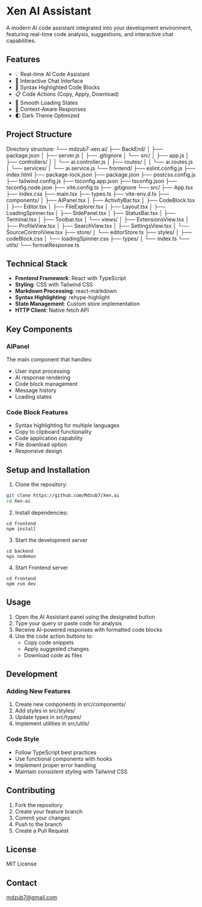 # Xen AI Assistant

A modern AI code assistant integrated into your development environment, featuring real-time code analysis, suggestions, and interactive chat capabilities.

## Features

- 💡 Real-time AI Code Assistant
- 💬 Interactive Chat Interface
- 🎨 Syntax Highlighted Code Blocks
- 📋 Code Actions (Copy, Apply, Download)
- 🔄 Smooth Loading States
- 🎯 Context-Aware Responses
- 🌓 Dark Theme Optimized

## Project Structure
Directory structure:
└── mdzub7-xen.ai/
    ├── BackEnd/
    │   ├── package.json
    │   ├── server.js
    │   ├── .gitignore
    │   └── src/
    │       ├── app.js
    │       ├── controllers/
    │       │   └── ai.controller.js
    │       ├── routes/
    │       │   └── ai.routes.js
    │       └── services/
    │           └── ai.service.js
    └── frontend/
        ├── eslint.config.js
        ├── index.html
        ├── package-lock.json
        ├── package.json
        ├── postcss.config.js
        ├── tailwind.config.js
        ├── tsconfig.app.json
        ├── tsconfig.json
        ├── tsconfig.node.json
        ├── vite.config.ts
        ├── .gitignore
        └── src/
            ├── App.tsx
            ├── index.css
            ├── main.tsx
            ├── types.ts
            ├── vite-env.d.ts
            ├── components/
            │   ├── AIPanel.tsx
            │   ├── ActivityBar.tsx
            │   ├── CodeBlock.tsx
            │   ├── Editor.tsx
            │   ├── FileExplorer.tsx
            │   ├── Layout.tsx
            │   ├── LoadingSpinner.tsx
            │   ├── SidePanel.tsx
            │   ├── StatusBar.tsx
            │   ├── Terminal.tsx
            │   ├── Toolbar.tsx
            │   └── views/
            │       ├── ExtensionsView.tsx
            │       ├── ProfileView.tsx
            │       ├── SearchView.tsx
            │       ├── SettingsView.tsx
            │       └── SourceControlView.tsx
            ├── store/
            │   └── editorStore.ts
            ├── styles/
            │   ├── codeBlock.css
            │   └── loadingSpinner.css
            ├── types/
            │   └── index.ts
            └── utils/
                └── formatResponse.ts

## Technical Stack

- **Frontend Framework**: React with TypeScript
- **Styling**: CSS with Tailwind CSS
- **Markdown Processing**: react-markdown
- **Syntax Highlighting**: rehype-highlight
- **State Management**: Custom store implementation
- **HTTP Client**: Native fetch API

## Key Components

### AIPanel
The main component that handles:
- User input processing
- AI response rendering
- Code block management
- Message history
- Loading states

### Code Block Features
- Syntax highlighting for multiple languages
- Copy to clipboard functionality
- Code application capability
- File download option
- Responsive design

## Setup and Installation

1. Clone the repository:
```bash
git clone https://github.com/Mdzub7/Xen.ai
cd Xen-ai
```
2. Install dependencies:
```
cd frontend
npm install
```
3. Start the development server
```
cd backend
npx nodemon
```
4. Start Frontend server
```
cd frontend
npm run dev
```

## Usage
1. Open the AI Assistant panel using the designated button
2. Type your query or paste code for analysis
3. Receive AI-powered responses with formatted code blocks
4. Use the code action buttons to:
   - Copy code snippets
   - Apply suggested changes
   - Download code as files
  
## Development
### Adding New Features
1. Create new components in src/components/
2. Add styles in src/styles/
3. Update types in src/types/
4. Implement utilities in src/utils/
   
### Code Style
- Follow TypeScript best practices
- Use functional components with hooks
- Implement proper error handling
- Maintain consistent styling with Tailwind CSS

## Contributing
1. Fork the repository
2. Create your feature branch
3. Commit your changes
4. Push to the branch
5. Create a Pull Request

## License
MIT License

## Contact
mdzub7@gmail.com

